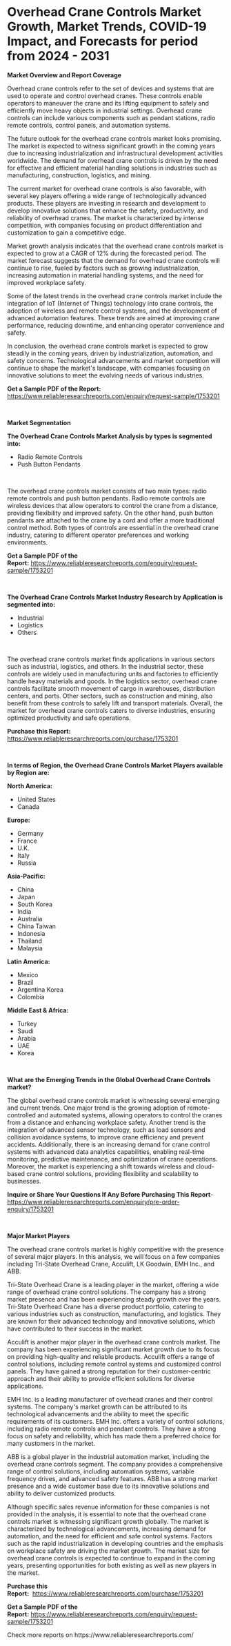<p><h1>Overhead Crane Controls Market Growth, Market Trends, COVID-19 Impact, and Forecasts for period from 2024 - 2031</h1></p><p><strong>Market Overview and Report Coverage</strong></p>
<p><p>Overhead crane controls refer to the set of devices and systems that are used to operate and control overhead cranes. These controls enable operators to maneuver the crane and its lifting equipment to safely and efficiently move heavy objects in industrial settings. Overhead crane controls can include various components such as pendant stations, radio remote controls, control panels, and automation systems.</p><p>The future outlook for the overhead crane controls market looks promising. The market is expected to witness significant growth in the coming years due to increasing industrialization and infrastructural development activities worldwide. The demand for overhead crane controls is driven by the need for effective and efficient material handling solutions in industries such as manufacturing, construction, logistics, and mining.</p><p>The current market for overhead crane controls is also favorable, with several key players offering a wide range of technologically advanced products. These players are investing in research and development to develop innovative solutions that enhance the safety, productivity, and reliability of overhead cranes. The market is characterized by intense competition, with companies focusing on product differentiation and customization to gain a competitive edge.</p><p>Market growth analysis indicates that the overhead crane controls market is expected to grow at a CAGR of 12% during the forecasted period. The market forecast suggests that the demand for overhead crane controls will continue to rise, fueled by factors such as growing industrialization, increasing automation in material handling systems, and the need for improved workplace safety.</p><p>Some of the latest trends in the overhead crane controls market include the integration of IoT (Internet of Things) technology into crane controls, the adoption of wireless and remote control systems, and the development of advanced automation features. These trends are aimed at improving crane performance, reducing downtime, and enhancing operator convenience and safety.</p><p>In conclusion, the overhead crane controls market is expected to grow steadily in the coming years, driven by industrialization, automation, and safety concerns. Technological advancements and market competition will continue to shape the market's landscape, with companies focusing on innovative solutions to meet the evolving needs of various industries.</p></p>
<p><strong>Get a Sample PDF of the Report:</strong> <a href="https://www.reliableresearchreports.com/enquiry/request-sample/1753201">https://www.reliableresearchreports.com/enquiry/request-sample/1753201</a></p>
<p>&nbsp;</p>
<p><strong>Market Segmentation</strong></p>
<p><strong>The Overhead Crane Controls Market Analysis by types is segmented into:</strong></p>
<p><ul><li>Radio Remote Controls</li><li>Push Button Pendants</li></ul></p>
<p>&nbsp;</p>
<p><p>The overhead crane controls market consists of two main types: radio remote controls and push button pendants. Radio remote controls are wireless devices that allow operators to control the crane from a distance, providing flexibility and improved safety. On the other hand, push button pendants are attached to the crane by a cord and offer a more traditional control method. Both types of controls are essential in the overhead crane industry, catering to different operator preferences and working environments.</p></p>
<p><strong>Get a Sample PDF of the Report:</strong>&nbsp;<a href="https://www.reliableresearchreports.com/enquiry/request-sample/1753201">https://www.reliableresearchreports.com/enquiry/request-sample/1753201</a></p>
<p>&nbsp;</p>
<p><strong>The Overhead Crane Controls Market Industry Research by Application is segmented into:</strong></p>
<p><ul><li>Industrial</li><li>Logistics</li><li>Others</li></ul></p>
<p>&nbsp;</p>
<p><p>The overhead crane controls market finds applications in various sectors such as industrial, logistics, and others. In the industrial sector, these controls are widely used in manufacturing units and factories to efficiently handle heavy materials and goods. In the logistics sector, overhead crane controls facilitate smooth movement of cargo in warehouses, distribution centers, and ports. Other sectors, such as construction and mining, also benefit from these controls to safely lift and transport materials. Overall, the market for overhead crane controls caters to diverse industries, ensuring optimized productivity and safe operations.</p></p>
<p><strong>Purchase this Report:</strong>&nbsp; <a href="https://www.reliableresearchreports.com/purchase/1753201">https://www.reliableresearchreports.com/purchase/1753201</a></p>
<p>&nbsp;</p>
<p><strong>In terms of Region, the Overhead Crane Controls Market Players available by Region are:</strong></p>
<p>
    <p> <strong> North America: </strong>
        <ul>
            <li>United States</li>
            <li>Canada</li>
        </ul>
        </p> 
    <p> <strong> Europe: </strong>
        <ul>
            <li>Germany</li>
            <li>France</li>
            <li>U.K.</li>
            <li>Italy</li>
            <li>Russia</li>
        </ul>
        </p> 
    <p> <strong> Asia-Pacific: </strong>
        <ul>
            <li>China</li>
            <li>Japan</li>
            <li>South Korea</li>
            <li>India</li>
            <li>Australia</li>
            <li>China Taiwan</li>
            <li>Indonesia</li>
            <li>Thailand</li>
            <li>Malaysia</li>
        </ul>
        </p> 
    <p> <strong> Latin America: </strong>
        <ul>
            <li>Mexico</li>
            <li>Brazil</li>
            <li>Argentina Korea</li>
            <li>Colombia</li>
        </ul>
        </p> 
    <p> <strong> Middle East & Africa: </strong>
        <ul>
            <li>Turkey</li>
            <li>Saudi</li>
            <li>Arabia</li>
            <li>UAE</li>
            <li>Korea</li>
        </ul>
    </p>
    </p>
<p>&nbsp;</p>
<p><strong>What are the Emerging Trends in the Global Overhead Crane Controls market?</strong></p>
<p><p>The global overhead crane controls market is witnessing several emerging and current trends. One major trend is the growing adoption of remote-controlled and automated systems, allowing operators to control the cranes from a distance and enhancing workplace safety. Another trend is the integration of advanced sensor technology, such as load sensors and collision avoidance systems, to improve crane efficiency and prevent accidents. Additionally, there is an increasing demand for crane control systems with advanced data analytics capabilities, enabling real-time monitoring, predictive maintenance, and optimization of crane operations. Moreover, the market is experiencing a shift towards wireless and cloud-based crane control solutions, providing flexibility and scalability to businesses.</p></p>
<p><strong>Inquire or Share Your Questions If Any Before Purchasing This Report</strong>- <a href="https://www.reliableresearchreports.com/enquiry/pre-order-enquiry/1753201">https://www.reliableresearchreports.com/enquiry/pre-order-enquiry/1753201</a></p>
<p>&nbsp;</p>
<p><strong>Major Market Players</strong></p>
<p><p>The overhead crane controls market is highly competitive with the presence of several major players. In this analysis, we will focus on a few companies including Tri-State Overhead Crane, Acculift, LK Goodwin, EMH Inc., and ABB.</p><p>Tri-State Overhead Crane is a leading player in the market, offering a wide range of overhead crane control solutions. The company has a strong market presence and has been experiencing steady growth over the years. Tri-State Overhead Crane has a diverse product portfolio, catering to various industries such as construction, manufacturing, and logistics. They are known for their advanced technology and innovative solutions, which have contributed to their success in the market.</p><p>Acculift is another major player in the overhead crane controls market. The company has been experiencing significant market growth due to its focus on providing high-quality and reliable products. Acculift offers a range of control solutions, including remote control systems and customized control panels. They have gained a strong reputation for their customer-centric approach and their ability to provide efficient solutions for diverse applications.</p><p>EMH Inc. is a leading manufacturer of overhead cranes and their control systems. The company's market growth can be attributed to its technological advancements and the ability to meet the specific requirements of its customers. EMH Inc. offers a variety of control solutions, including radio remote controls and pendant controls. They have a strong focus on safety and reliability, which has made them a preferred choice for many customers in the market.</p><p>ABB is a global player in the industrial automation market, including the overhead crane controls segment. The company provides a comprehensive range of control solutions, including automation systems, variable frequency drives, and advanced safety features. ABB has a strong market presence and a wide customer base due to its innovative solutions and ability to deliver customized products.</p><p>Although specific sales revenue information for these companies is not provided in the analysis, it is essential to note that the overhead crane controls market is witnessing significant growth globally. The market is characterized by technological advancements, increasing demand for automation, and the need for efficient and safe control systems. Factors such as the rapid industrialization in developing countries and the emphasis on workplace safety are driving the market growth. The market size for overhead crane controls is expected to continue to expand in the coming years, presenting opportunities for both existing as well as new players in the market.</p></p>
<p><strong>Purchase this Report:</strong>&nbsp;&nbsp;<a href="https://www.reliableresearchreports.com/purchase/1753201">https://www.reliableresearchreports.com/purchase/1753201</a></p>
<p></p>
<p><strong>Get a Sample PDF of the Report:</strong>&nbsp;<a href="https://www.reliableresearchreports.com/enquiry/request-sample/1753201">https://www.reliableresearchreports.com/enquiry/request-sample/1753201</a></p>
<p>Check more reports on https://www.reliableresearchreports.com/</p>